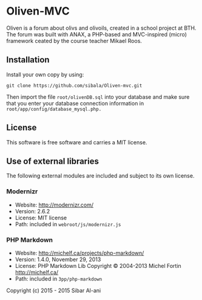 Oliven-MVC
=========
Oliven is a forum about olivs and olivoils, created in a school project at BTH. 
The forum was built with ANAX, a PHP-based and MVC-inspired (micro) framework ceated by the course teacher Mikael Roos.


Installation
------------------

Install your own copy by using:

```git clone https://github.com/sibala/Oliven-mvc.git```


Then import the file ```root/olivenDB.sql``` into your database 
and make sure that you enter your database connection information in ```root/app/config/database_mysql.php.```


License 
------------------

This software is free software and carries a MIT license.



Use of external libraries
-----------------------------------

The following external modules are included and subject to its own license.



### Modernizr
* Website: http://modernizr.com/
* Version: 2.6.2
* License: MIT license 
* Path: included in `webroot/js/modernizr.js`



### PHP Markdown
* Website: http://michelf.ca/projects/php-markdown/
* Version: 1.4.0, November 29, 2013
* License: PHP Markdown Lib Copyright © 2004-2013 Michel Fortin http://michelf.ca/ 
* Path: included in `3pp/php-markdown`




Copyright (c) 2015 - 2015 Sibar Al-ani


